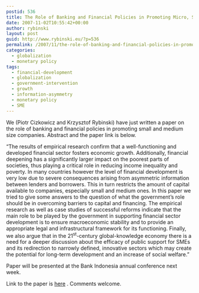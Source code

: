 ```yaml
---
postid: 536
title: The Role of Banking and Financial Policies in Promoting Micro, Small and Medium Enterprises
date: 2007-11-02T10:55:42+00:00
author: rybinski
layout: post
guid: http://www.rybinski.eu/?p=536
permalink: /2007/11/the-role-of-banking-and-financial-policies-in-promoting-micro-small-and-medium-enterprises/
categories:
  - globalization
  - monetary policy
tags:
  - financial-development
  - globalization
  - government-intervention
  - growth
  - information-asymmetry
  - monetary policy
  - SME
---
```

We (Piotr Cizkowicz and Krzysztof Rybinski) have just written a paper on the role of banking and financial policies in promoting small and medium size companies. Abstract and the paper link is below.

“The results of empirical research confirm that a well-functioning and developed financial sector fosters economic growth. Additionally, financial deepening has a significantly larger impact on the poorest parts of societies, thus playing a critical role in reducing income inequality and poverty. In many countries however the level of financial development is very low due to severe consequences arising from asymmetric information between lenders and borrowers. This in turn restricts the amount of capital available to companies, especially small and medium ones. In this paper we tried to give some answers to the question of what the government’s role should be in overcoming barriers to capital and financing. The empirical research as well as case studies of successful reforms indicate that the main role to be played by the government in supporting financial sector development is to ensure macroeconomic stability and to provide an appropriate legal and infrastructural framework for its functioning. Finally, we also argue that in the 21<sup>st</sup>-century global-knowledge economy there is a need for a deeper discussion about the efficacy of public support for SMEs and its redirection to narrowly defined, innovative sectors which may create the potential for long-term development and an increase of social welfare.”

Paper will be presented at the Bank Indonesia annual conference next week. 

Link to the paper is [here](http://www.rybinski.eu/resources/non-modules.d/dispatcher/dispatch.php?id=2290) . Comments welcome.
